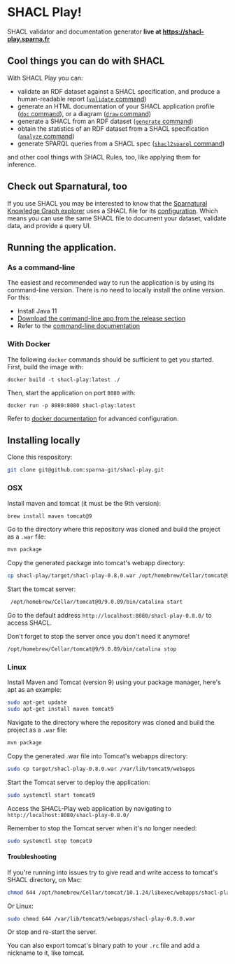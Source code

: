 
# SHACL Play!
SHACL validator and documentation generator **live at https://shacl-play.sparna.fr**

## Cool things you can do with SHACL

With SHACL Play you can:
- validate an RDF dataset against a SHACL specification, and produce a human-readable report ([`validate` command](https://github.com/sparna-git/shacl-play/wiki/Run-SHACL-Play-App-from-command-line#validate))
- generate an HTML documentation of your SHACL application profile ([`doc` command](https://github.com/sparna-git/shacl-play/wiki/Run-SHACL-Play-App-from-command-line#doc)), or a diagram ([`draw` command](https://github.com/sparna-git/shacl-play/wiki/Run-SHACL-Play-App-from-command-line#draw))
- generate a SHACL from an RDF dataset ([`generate` command](https://github.com/sparna-git/shacl-play/wiki/Run-SHACL-Play-App-from-command-line#generate))
- obtain the statistics of an RDF dataset from a SHACL specification ([`analyze` command](https://github.com/sparna-git/shacl-play/wiki/Run-SHACL-Play-App-from-command-line#analyze))
- generate SPARQL queries from a SHACL spec ([`shacl2sparql` command](https://github.com/sparna-git/shacl-play/wiki/Run-SHACL-Play-App-from-command-line#shacl2sparql))

and other cool things with SHACL Rules, too, like applying them for inference.

## Check out Sparnatural, too

If you use SHACL you may be interested to know that the [Sparnatural Knowledge Graph explorer](https://sparnatural.eu) uses a SHACL file for its [configuration](https://docs.sparnatural.eu/how-to-configure-shacl/How-to-configure-Sparnatural-shacl.html). Which means you can use the same SHACL file to document your dataset, validate data, and provide a query UI.

## Running the application.

### As a command-line

The easiest and recommended way to run the application is by using its command-line version. There is no need to locally install the online version.
For this:
- Install Java 11
- [Download the command-line app from the release section](https://github.com/sparna-git/shacl-play/releases/latest)
- Refer to the [command-line documentation](https://github.com/sparna-git/shacl-play/wiki/Run-SHACL-Play-App-from-command-line)

### With Docker
The following `docker` commands should be sufficient to get you started.
First, build the image with:
```
docker build -t shacl-play:latest ./
```
Then, start the application on port `8080` with:
```
docker run -p 8080:8080 shacl-play:latest
```
Refer to [docker documentation](https://docs.docker.com) for advanced configuration.

## Installing locally

Clone this respository:

```bash
git clone git@github.com:sparna-git/shacl-play.git
```

### OSX

Install maven and tomcat (it must be the 9th version):

```bash
brew install maven tomcat@9
```

Go to the directory where this repository was cloned and build the project as a `.war` file:

```bash
mvn package
```

Copy the generated package into tomcat's webapp directory:

```bash
cp shacl-play/target/shacl-play-0.8.0.war /opt/homebrew/Cellar/tomcat@9/9.0.89/libexec/webapps
```

Start the tomcat server:

```bash
 /opt/homebrew/Cellar/tomcat@9/9.0.89/bin/catalina start
```

Go to the default address `http://localhost:8080/shacl-play-0.8.0/` to access SHACL.

Don't forget to stop the server once you don't need it anymore!

```bash
/opt/homebrew/Cellar/tomcat@9/9.0.89/bin/catalina stop
```

### Linux

Install Maven and Tomcat (version 9) using your package manager, here's apt as an example:

```bash
sudo apt-get update
sudo apt-get install maven tomcat9
```

Navigate to the directory where the repository was cloned and build the project as a `.war` file:

```bash
mvn package
```

Copy the generated .war file into Tomcat's webapps directory:

```bash
sudo cp target/shacl-play-0.8.0.war /var/lib/tomcat9/webapps
```


Start the Tomcat server to deploy the application:

```bash
sudo systemctl start tomcat9
```

Access the SHACL-Play web application by navigating to `http://localhost:8080/shacl-play-0.8.0/`

Remember to stop the Tomcat server when it's no longer needed:

```bash
sudo systemctl stop tomcat9
```

#### Troubleshooting

If you're running into issues try to give read and write access to tomcat's SHACL directory, on Mac:

```bash
chmod 644 /opt/homebrew/Cellar/tomcat/10.1.24/libexec/webapps/shacl-play-0.8.0.war
```

Or Linux:

```bash
sudo chmod 644 /var/lib/tomcat9/webapps/shacl-play-0.8.0.war
```

Or stop and re-start the server.

You can also export tomcat's binary path to your `.rc` file and add a nickname to it, like tomcat.
